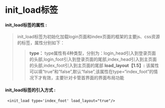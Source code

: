 # init\_load**标签**

#### init\_load**标签的属性 :**

> init\_load标签为初始化加载login页面和index页面的框架的主要js、css资源的标签，属性分别如下：
>
> > **type：** type属性有4种类型，分别为：login_head引入到登录页面的头部,login_foot引入到登录页面的尾部,index_head引入到主页面的头部,index_foot引入到主页面的尾部
> > **load_layout【1.5】:** 该属性可以填“true”和“false”,默认“false”,该属性在type=“index_foot”的情况下才有效，主要针对卡管首界面的界面布局功能
#### init\_load标签的引入方式 :

```
 <init_load type='index_foot' load_layout="true"/>
 
```



